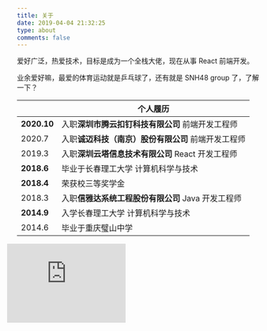 ```yaml
---
title: 关于
date: 2019-04-04 21:32:25
type: about
comments: false
---
```


爱好广泛，热爱技术，目标是成为一个全栈大佬，现在从事 React 前端开发。

业余爱好嘛，最爱的体育运动就是乒乓球了，还有就是 SNH48 group 了，了解一下？

|             | 个人履历                                            |
| ----------- | --------------------------------------------------- |
| **2020.10** | 入职**深圳市腾云扣钉科技有限公司** 前端开发工程师   |
| 2020.7      | 入职**诚迈科技（南京）股份有限公司** 前端开发工程师 |
| 2019.3      | 入职**深圳云塔信息技术有限公司** React 开发工程师   |
| **2018.6**  | 毕业于长春理工大学 计算机科学与技术                 |
| **2018.4**  | 荣获校三等奖学金                                    |
| 2018.3      | 入职**信雅达系统工程股份有限公司** Java 开发工程师  |
| **2014.9**  | 入学长春理工大学 计算机科学与技术                   |
| 2014.6      | 毕业于重庆璧山中学                                  |

<div style="margin-left: -20px">
<iframe src="https://githubbadge.appspot.com/zpr1g?s=1&a=0" style="border: 0;height: 160px;width: 240px;overflow: hidden; margin: unset;" frameBorder="0"></iframe>
</div>
